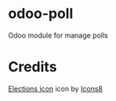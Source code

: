 # odoo-poll
Odoo module for manage polls

Credits
========
<a target="_blank" href="/icons/set/elections">Elections icon</a> icon by <a target="_blank" href="https://icons8.com">Icons8</a>
